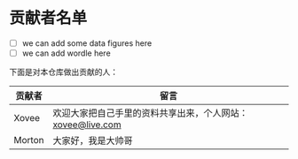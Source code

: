 # 贡献者名单

- [ ] we can add some data figures here
- [ ] we can add wordle here

下面是对本仓库做出贡献的人：

贡献者|留言
---|---
Xovee|欢迎大家把自己手里的资料共享出来，个人网站：xovee@live.com
Morton|大家好，我是大帅哥
